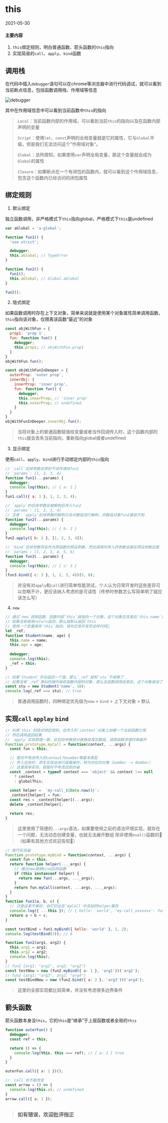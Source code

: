 # this

2021-05-30

#### 主要内容

1. `this`绑定规则，明白普通函数、箭头函数的`this`指向
2. 实现简易的`call`、`apply`、`bind`函数

## 调用栈

在代码中插入`debugger`语句可以在chrome等浏览器中进行代码调试，就可以看到当前断点信息，包括函数调用栈、作用域等信息

![debugger](./img/debugger.jpg 'debugger')

其中在作用域信息中可以看到当前函数中`this`的指向

> `Local`：当前函数内部的作用域，可以看到当前`this`的指向以及在函数内部声明的变量
>
> `Script`：使用`let`、`const`声明的全局变量就是它的属性，它与`Global`平级，但是我们无法访问这个”作用域对象“。
>
> `Global`：总所周知，如果使用`var`声明全局变量，那这个变量就会成为`Global`的属性
>
> `Closure`：如果断点在一个有闭包的函数内，就可以看到这个作用域信息，包含这个函数内已经访问的闭包属性

## 绑定规则

1. 默认绑定

独立函数调用，非严格模式下`this`指向global，严格模式下`this`是undefined

```js
var aGlobal = 'a-global';

function fun1() {
  'use strict';

  debugger;
  this.aGlobal; // TypeError
}

function fun2() {
  fun1();
  this.aGlobal; // Global.aGlobal
}

fun2();
```

2. 隐式绑定

如果函数调用时存在上下文对象，简单来说就是使用某个对象属性简单调用函数，`this`指向该对象，仅限离该函数“最近”的对象

```js
const objWithFun = {
  prop1: 'prop 1',
  fun: function fun() {
    debugger;
    this.prop1; // objWithFun.prop1
  }
}
objWithFun.fun();

const objWithFunInDeeper = {
  outerProp: 'outer prop',
  innerObj: {
    innerProp: 'inner prop',
    fun: function fun() {
      debugger;
      this.innerProp; // 'inner prop'
      this.outerProp; // undefined
    }
  }
}
objWithFunInDeeper.innerObj.fun();
```

> 当将对象上的普通函数赋值给变量或者当作回调传入时，这个函数内部的`this`就会丢失当前指向，重新指向global或者undefined

3. 显示绑定

使用`call`、`apply`、`bind`进行手动绑定内部的`this`指向

```js
// `call`后续参数会原封不动传递给fun1
// `params`: [1, 2, 3, 4]
function fun1(...params) {
  debugger;
  console.log(this); // { a: 1 }
}
fun1.call({ a: 1 }, 1, 2, 3, 4);

// `apply`的后续参数会被解构后传入fun2
// `params`: [1, 2, 3, 4]
// 注意：`apply`后续参数的解构只会对数组进行解构，非数组对象fun2接收不到
function fun2(...params) {
  debugger;
  console.log(this); // { b: 2 }
}
fun2.apply({ b: 2 }, [1, 2, 3, 4]);

// `bind`后续参数将会作为原函数的预设参数，然后调用时传入的参数会接在预设参数后面
// `params`: [1, 2, 3, 4, 5, 6]
function fun3(...params) {
  debugger;
  console.log(this); // { c: 3 }
}
(fun3.bind({ c: 3 }, 1, 2, 3, 4))(5, 6);
```

> 并没有对`apply`和`call`进行简单性能测试，个人认为日常开发时这些差异可以忽略不计，更应该纳入考虑的是可读性（传参时参数怎么写简单明了就应该怎么写）

4. `new`

```js
// 通过`new`调用函数，函数内部`this`就指向一个对象，这个对象包含类似`this.name`这样声明的属性
// 如果没有使用return返回，那么就默认返回`this`
// 使用一个变量保存`this`指向，请勿日常开发写这样代码👻
let _ref;
function Student(name, age) {
  this.name = name;
  this.age = age;
  
  debugger;
  console.log(this);
  _ref = this;
}

// 如果`Student`手动返回一个值，那么`_ref`就和`stu`不相等了
// 如果没有`_ref`类似的操作保存函数内部的对象，那么在函数调用结束后，这个对象就没了
const stu = new Student('name', 18);
console.log(_ref === stu); // true
```

> 普通调用函数时，四种绑定优先级为`new` > `bind` > 上下文对象 > 默认

## 实现`call` `applay` `bind`

```js
// 利用`this`的隐式绑定规则，在传入的`context`对象上创建一个当前函数引用
// 然后调用返回结果
// `apply`实现原理一致，区别将参数部分替换成真实数组，调用函数求值时再展开
Function.prototype.myCall = function(context, ...args) {
  const fun = this;

  // 暂时不考虑传入的context为number等基本类型
  // 传入这些时，原生实现会进行装箱操作，转为对应的对象（number -> Number）
  // 这里简单实现，就暂时不考虑这些的😁
  const _context = typeof context === 'object' && context !== null
    ? context
    : globalThis;
  
  const helper =  `my-call_${Date.now()}`;
  _context[helper] = fun;
  const res = _context[helper](...args);
  delete _context[helper];

  return res;
}
```

> 这里使用了简便的`...args`语法，如果要使用之前的语法环境实现，就存在一个问题，无法动态创建变量，也就无法展开数组
> 除非使用`eval()`函数的👿（如果有其他方式欢迎告知👻）

```js
// 取巧实现😁
Function.prototype.myBind = function(context, ...args) {
  const fun = this;
  return function helper(..._args) {
    // 通过new调用bind后的函数
    if (this instanceof helper) {
      return new fun(...args, ..._args);
    }
    return fun.myCall(context, ...args, ..._args);
  }
}
function fun1(a, b, c) {
  // 只是这里不够好，会打印出在`myCall`中添加的helper属性
  console.log({ ...this }); // { hello: 'world', 'my-call_xxxxxxx': function }
  return a + b + c;
}

const testBind = fun1.myBind({ hello: 'world' }, 1, 2);
console.log(testBind(3)); // 6

function fun2(arg1, arg2) {
  this.arg1 = arg1;
  this.arg2 = arg2;
  console.log(this);
}
// fun2 {arg1: "arg1", arg2: "arg2"}
const testNew = new (fun2.myBind({ a: 1 }, 'arg1'))('arg2');
// fun2 {arg1: "arg3", arg2: "arg4"}
const testBindNew = new (fun2.bind({ a: 2 }, 'arg3'))('arg4');
```

> 这里的全部实现都比较简单，并没有考虑很多边界条件

## 箭头函数

箭头函数本身没`this`，它的`this`是“继承”于上层函数或者全局的`this`

```js
function outerFun() {
  debugger;
  const ref = this;

  return () => {
    console.log(this, this === ref); // { a: 1 } true
  }
}

outerFun.call({ a: 1 })();
```

```js
// `call`也不能改变
const arrow = () => {
  console.log(this.a); // undefined
}
arrow.call({ a: 1 });
```

> ##
> ### 如有错误，欢迎批评指正
> ##
